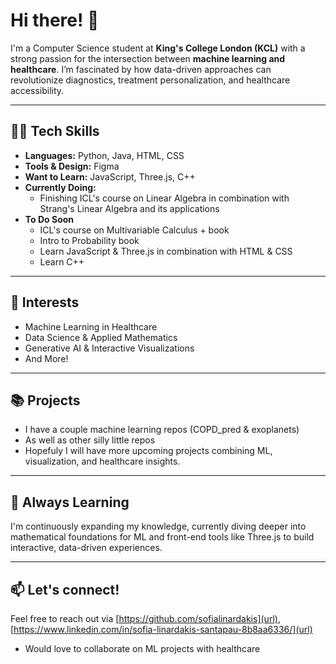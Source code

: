 # Hi there! 👋

I'm a Computer Science student at **King's College London (KCL)** with a strong passion for the intersection between **machine learning and healthcare**. I’m fascinated by how data-driven approaches can revolutionize diagnostics, treatment personalization, and healthcare accessibility.

---

## 👨‍💻 Tech Skills

- **Languages:** Python, Java, HTML, CSS  
- **Tools & Design:** Figma  
- **Want to Learn:** JavaScript, Three.js, C++
- **Currently Doing:**  
  - Finishing ICL's course on Linear Algebra in combination with Strang's Linear Algebra and its applications
- **To Do Soon**
  - ICL's course on Multivariable Calculus + book
  - Intro to Probability book
  - Learn JavaScript & Three.js in combination with HTML & CSS
  - Learn C++

---

## 🎯 Interests
- Machine Learning in Healthcare  
- Data Science & Applied Mathematics  
- Generative AI & Interactive Visualizations  
- And More!
---

## 📚 Projects 
- I have a couple machine learning repos (COPD_pred & exoplanets)
- As well as other silly little repos 
- Hopefuly I will have more upcoming projects combining ML, visualization, and healthcare insights.

---

## 🌱 Always Learning

I'm continuously expanding my knowledge, currently diving deeper into mathematical foundations for ML and front-end tools like Three.js to build interactive, data-driven experiences.

---

## 📫 Let's connect!  
Feel free to reach out via [https://github.com/sofialinardakis](url), [https://www.linkedin.com/in/sofia-linardakis-santapau-8b8aa6336/](url)

- Would love to collaborate on ML projects with healthcare



